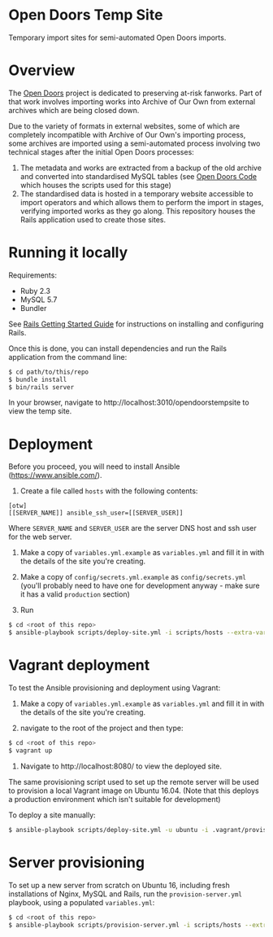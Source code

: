 # Open Doors Temp Site
Temporary import sites for semi-automated Open Doors imports.

# Overview
The [Open Doors](http://opendoors.transformativeworks.org/) project is dedicated to preserving at-risk fanworks. Part of 
that work involves importing works into Archive of Our Own from external archives which are being closed down. 

Due to the variety of formats in external websites, some of which are completely incompatible with Archive of Our Own's
importing process, some archives are imported using a semi-automated process involving two technical stages after the
initial Open Doors processes:

1. The metadata and works are extracted from a backup of the old archive and converted into standardised MySQL tables 
(see [Open Doors Code](https://github.com/otwcode/open-doors-code) which houses the scripts used for this stage)
1. The standardised data is hosted in a temporary website accessible to import operators and which allows them to 
perform the import in stages, verifying imported works as they go along. This repository houses the Rails application 
used to create those sites.

# Running it locally
Requirements:
- Ruby 2.3
- MySQL 5.7
- Bundler

See [Rails Getting Started Guide](http://guides.rubyonrails.org/getting_started.html) for instructions on installing and configuring Rails.

Once this is done, you can install dependencies and run the Rails application from the command line:
```bash
$ cd path/to/this/repo
$ bundle install
$ bin/rails server
``` 

In your browser, navigate to http://localhost:3010/opendoorstempsite to view the temp site.

# Deployment
Before you proceed, you will need to install Ansible (https://www.ansible.com/).

1. Create a file called `hosts` with the following contents:
```
[otw]
[[SERVER_NAME]] ansible_ssh_user=[[SERVER_USER]]
```
Where `SERVER_NAME` and `SERVER_USER` are the server DNS host and ssh user for the web server. 

1. Make a copy of `variables.yml.example` as `variables.yml` and fill it in with the details 
of the site you're creating.

1. Make a copy of `config/secrets.yml.example` as `config/secrets.yml` (you'll probably need to have one for development 
anyway - make sure it has a valid `production` section)

1. Run 
```bash
$ cd <root of this repo>
$ ansible-playbook scripts/deploy-site.yml -i scripts/hosts --extra-vars "@scripts/variables.yml"
```

# Vagrant deployment
To test the Ansible provisioning and deployment using Vagrant:

1. Make a copy of `variables.yml.example` as `variables.yml` and fill it in with the details 
   of the site you're creating.
   
1.  navigate to the root of the project and then type:

```bash
$ cd <root of this repo>
$ vagrant up
```

1. Navigate to http://localhost:8080/<site name> to view the deployed site.

The same provisioning script used to set up the remote server will be used to provision a local Vagrant image on Ubuntu 16.04.
(Note that this deploys a production environment which isn't suitable for development)

To deploy a site manually:
 
```bash
$ ansible-playbook scripts/deploy-site.yml -u ubuntu -i .vagrant/provisioners/ansible/inventory/vagrant_ansible_inventory --extra-vars "@scripts/variables.yml"
```

# Server provisioning
To set up a new server from scratch on Ubuntu 16, including fresh installations of Nginx, MySQL and Rails, run the 
`provision-server.yml` playbook, using a populated `variables.yml`:

```bash
$ cd <root of this repo>
$ ansible-playbook scripts/provision-server.yml -i scripts/hosts --extra-vars "@scripts/variables.yml"
```
